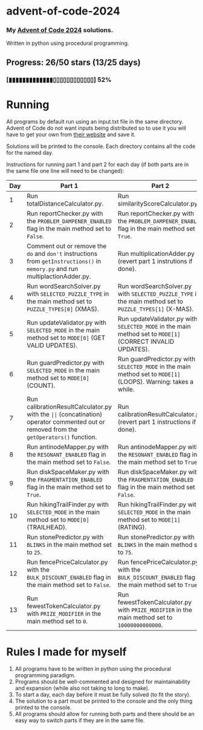 # advent-of-code-2024

### My [Advent of Code 2024](https://adventofcode.com/2024) solutions.
Written in python using procedural programming.

## Progress: 26/50 stars (13/25 days)

### [▮▮▮▮▮▮▮▮▮▮▮▮▮▯▯▯▯▯▯▯▯▯▯▯▯] 52%


# Running

All programs by default run using an input.txt file in the same directory. Advent of Code do not want inputs being distributed so to use it you will have to get your own from [their website](https://adventofcode.com/2024) and save it.

Solutions will be printed to the console.
Each directory contains all the code for the named day.

Instructions for running part 1 and part 2 for each day (if both parts are in the same file one line will need to be changed):

| Day | Part 1                                                                                                                         | Part 2                                                                                                          |
| --- | ------------------------------------------------------------------------------------------------------------------------------ | --------------------------------------------------------------------------------------------------------------- |
|  1  | Run totalDistanceCalculator.py.                                                                                                | Run similarityScoreCalculator.py.                                                                               |
|  2  | Run reportChecker.py with the `PROBLEM_DAMPENER_ENABLED` flag in the main method set to `False`.                               | Run reportChecker.py with the `PROBLEM_DAMPENER_ENABLED` flag in the main method set to `True`.                 |
|  3  | Comment out or remove the `do` and `don't` instructions from `getInstructions()` in `memory.py` and run multiplactionAdder.py. | Run multiplicationAdder.py (revert part 1 instrutions if done).                                                 |
|  4  | Run wordSearchSolver.py with `SELECTED_PUZZLE_TYPE` in the main method set to `PUZZLE_TYPES[0]` (XMAS).                        | Run wordSearchSolver.py with `SELECTED_PUZZLE_TYPE` in the main method set to `PUZZLE_TYPES[1]` (X-MAS).        |
|  5  | Run updateValidator.py with `SELECTED_MODE` in the main method set to `MODE[0]` (GET VALID UPDATES).                           | Run updateValidator.py with `SELECTED_MODE` in the main method set to `MODE[1]` (CORRECT INVALID UPDATES).      |
|  6  | Run guardPredictor.py with `SELECTED_MODE` in the main method set to `MODE[0]` (COUNT).                                        | Run guardPredictor.py with `SELECTED_MODE` in the main method set to `MODE[1]` (LOOPS). Warning: takes a while. |
|  7  | Run calibrationResultCalculator.py with the <code>&#124;&#124;</code> (concatination) operator commented out or removed from the `getOperators()` function. | Run calibrationResultCalculator.py (revert part 1 instructions if done).           |
|  8  | Run antinodeMapper.py with the `RESONANT_ENABLED` flag in the main method set to `False`.                                      | Run antinodeMapper.py with the `RESONANT_ENABLED` flag in the main method set to `True`.                        |
|  9  | Run diskSpaceMaker.py with the `FRAGMENTATION_ENABLED` flag in the main method set to `True`.                                  | Run diskSpaceMaker.py with the `FRAGMENTATION_ENABLED` flag in the main method set to `False`.                  |
|  10 | Run hikingTrailFinder.py with `SELECTED_MODE` in the main method set to `MODE[0]` (TRAILHEAD).                                 | Run hikingTrailFinder.py with `SELECTED_MODE` in the main method set to `MODE[1]` (RATING).                     |
|  11 | Run stonePredictor.py with `BLINKS` in the main method set to `25`.                                                            | Run stonePredictor.py with `BLINKS` in the main method set to `75`.                                             |
|  12 | Run fencePriceCalculator.py with the `BULK_DISCOUNT_ENABLED` flag in the main method set to `False`.                           | Run fencePriceCalculator.py with the `BULK_DISCOUNT_ENABLED` flag in the main method set to `True`.             |
|  13 | Run fewestTokenCalculator.py with `PRIZE_MODIFIER` in the main method set to `0`.                                              | Run fewestTokenCalculator.py with `PRIZE_MODIFIER` in the main method set to `10000000000000`.                  |


# Rules I made for myself
1. All programs have to be written in python using the procedural programming paradigm.
2. Programs should be well-commented and designed for maintainability and expansion (while also not taking to long to make).
3. To start a day, each day before it must be fully solved (to fit the story).
4. The solution to a part must be printed to the console and the only thing printed to the console.
5. All programs should allow for running both parts and there should be an easy way to switch parts if they are in the same file.
